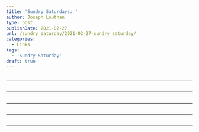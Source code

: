 ```yaml
---
title: 'Sundry Saturdays: '
author: Joseph Louthan
type: post
publishDate: 2021-02-27
url: /sundry_saturday/2021-02-27-sundry_saturday/
categories:
  - Links
tags:
  - 'Sundry Saturday'
draft: true
---
```


##


------

##


------

##


------

##


------

##


------

